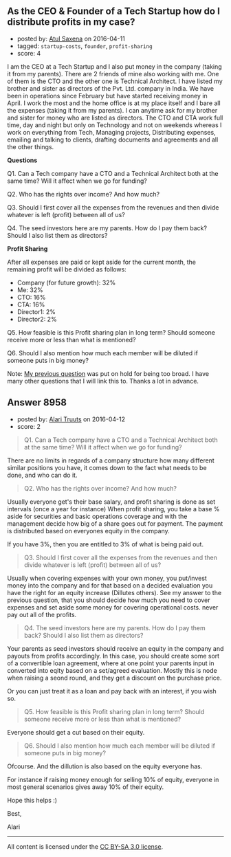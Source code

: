 ## As the CEO & Founder of a Tech Startup how do I distribute profits in my case?

- posted by: [Atul Saxena](https://stackexchange.com/users/8186379/atul-saxena) on 2016-04-11
- tagged: `startup-costs`, `founder`, `profit-sharing`
- score: 4

I am the CEO at a Tech Startup and I also put money in the company (taking it from my parents). There are 2 friends of mine also working with me. One of them is the CTO and the other one is Technical Architect. I have listed my brother and sister as directors of the Pvt. Ltd. company in India. We have been in operations since February but have started receiving money in April. I work the most and the home office is at my place itself and I bare all the expenses (taking it from my parents). I can anytime ask for my brother and sister for money who are listed as directors. The CTO and CTA work full time, day and night but only on Technology and not on weekends whereas I work on everything from Tech, Managing projects, Distributing expenses, emailing and talking to clients, drafting documents and agreements and all the other things. 

**Questions**

Q1. Can a Tech company have a CTO and a Technical Architect both at the same time? Will it affect when we go for funding? 

Q2. Who has the rights over income? And how much? 

Q3. Should I first cover all the expenses from the revenues and then divide whatever is left (profit) between all of us? 

Q4. The seed investors here are my parents. How do I pay them back? Should I also list them as directors? 

**Profit Sharing**

After all expenses are paid or kept aside for the current month, the remaining profit will be divided as follows: 

 - Company (for future growth): 32% 
 - Me: 32% 
 - CTO: 16% 
 - CTA: 16% 
 - Director1: 2% 
 - Director2: 2%

Q5. How feasible is this Profit sharing plan in long term? Should someone receive more or less than what is mentioned?

Q6. Should I also mention how much each member will be diluted if someone puts in big money? 


Note: [My previous question][1] was put on hold for being too broad. I have many other questions that I will link this to. Thanks a lot in advance. 


  [1]: https://startups.stackexchange.com/questions/8892/how-should-i-as-a-ceo-manage-expense-people-profits-etc-at-my-tech-startup


## Answer 8958

- posted by: [Alari Truuts](https://stackexchange.com/users/5357302/alari-truuts) on 2016-04-12
- score: 2

> Q1. Can a Tech company have a CTO and a Technical Architect both at
> the same time? Will it affect when we go for funding?

There are no limits in regards of a company structure how many different similar positions you have, it comes down to the fact what needs to be done, and who can do it.

> Q2. Who has the rights over income? And how much?

Usually everyone get's their base salary, and profit sharing is done as set intervals (once a year for instance) When profit sharing, you take a base % aside for securities and basic operations coverage and with the management decide how big of a share goes out for payment. The payment is distributed based on everyones equity in the company.

If you have 3%, then you are entitled to 3% of what is being paid out.

> Q3. Should I first cover all the expenses from the revenues and then
> divide whatever is left (profit) between all of us?

Usually when covering expenses with your own money, you put/invest money into the company and for that based on a decided evaluation you have the right for an equity increase (Dillutes others). See my answer to the previous question, that you should decide how much you need to cover expenses and set aside some money for covering operational costs. never pay out all of the profits.

> Q4. The seed investors here are my parents. How do I pay them back?
> Should I also list them as directors?

Your parents as seed investors should receive an equity in the company and payouts from profits accordingly. In this case, you should create some sort of a convertible loan agreement, where at one point your parents input in converted into eqity based on a set/agreed evaluation. Mostly this is node when raising a seond round, and they get a discount on the purchase price.

Or you can just treat it as a loan and pay back with an interest, if you wish so.

> Q5. How feasible is this Profit sharing plan in long term? Should
> someone receive more or less than what is mentioned?

Everyone should get a cut based on their equity.

> Q6. Should I also mention how much each member will be diluted if
> someone puts in big money?

Ofcourse. And the dillution is also based on the equity everyone has.

For instance if raising money enough for selling 10% of equity, everyone in most general scenarios gives away 10% of their equity.

Hope this helps :)

Best,

Alari



---

All content is licensed under the [CC BY-SA 3.0 license](https://creativecommons.org/licenses/by-sa/3.0/).

